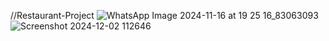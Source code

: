 //Restaurant-Project
![WhatsApp Image 2024-11-16 at 19 25 16_83063093](https://github.com/user-attachments/assets/b1379369-b3c4-4c95-8884-98af7258b8fe)
![Screenshot 2024-12-02 112646](https://github.com/user-attachments/assets/23459d88-a217-446c-8989-5e68d217e071)
